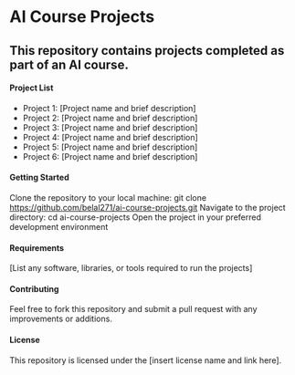 # AI Course Projects 
## This repository contains projects completed as part of an AI course.

#### Project List 

+ Project 1: [Project name and brief description] 
+ Project 2: [Project name and brief description]
+ Project 3: [Project name and brief description]
+ Project 4: [Project name and brief description]
+ Project 5: [Project name and brief description]
+ Project 6: [Project name and brief description]

#### Getting Started
Clone the repository to your local machine: git clone https://github.com/belal271/ai-course-projects.git
Navigate to the project directory: cd ai-course-projects
Open the project in your preferred development environment
#### Requirements
[List any software, libraries, or tools required to run the projects]
#### Contributing
Feel free to fork this repository and submit a pull request with any improvements or additions.

#### License
This repository is licensed under the [insert license name and link here].
